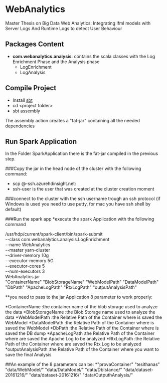 # WebAnalytics
Master Thesis on Big Data Web Analytics: Integrating Ifml models with Server Logs And Runtime Logs to detect User Behaviour


## Packages Content
* **com.webanalytics.analysis**: contains the scala classes with the Log Enrichment Phase and the Analysis phase 
	* LogEnrichment
	* LogAnalysis
	
## Compile Project

* Install [sbt](http://www.scala-sbt.org)
* cd \<project folder>
* sbt assembly

The assembly action creates a "fat-jar" containing all the needed dependencies


## Run Spark Application

In the Folder SparkApplication there is the fat-jar compiled in the previous step.

###Copy the jar in the head node of the cluster with the following command:
* scp <local-origin-path> <ssh-user>@<cluster-name>-ssh.azurehdinsight.net:<destination-path>
* ssh-user is the user that was created at the cluster creation moment
	
###connect to the cluster with the ssh username   trough an ssh protocol (if Windows is used you need to use putty, for mac you have ssh shell by default)

###Run the spark app 
*execute the spark Application with the following command

/usr/hdp/current/spark-client/bin/spark-submit \
--class com.webanalytics.analysis.LogEnrichment \
--name WebAnalytics \
--master yarn-cluster \
--driver-memory 10g \
--executor-memory 5G \
--executor-cores 5 \
--num-executors 3 \
WebAnalytics.jar \
"ContainerName" "BlobStorageName" "WebModelPath" "DataModelPath" "DbPath" "ApacheLogPath" "RtxLogPath" "outputAnalysisPath"

**you need to pass to the jar Application 8 parameter to work properly:

*ContainerName  :the container name of the blob storage used to analyze the data
*BlobStorageName  :the Blob Storage name used to analyze the data
*WebModelPath  :the Relative Path of the Container where is saved the WebModel
*DataModelPath  :the Relative Path of the Container where is saved the WebModel
*DbPath  :the Relative Path of the Container where is saved the DB dump
*ApacheLogPath  :the Relative Path of the Container where are saved the Apache Log to be analyzed
*RtxLogPath  :the Relative Path of the Container where are saved the Rtx Log to be analyzed
*outputAnalysisPath  :the Relative Path of the Container where you want to save the final Analysis 

##An example of the 8 parameters can be: 
*"provaContainer" "tesithanas" "data/WebModel/" "data/DataModel/" "data/DbIstance/" "data/dataset-20161216/" "data/dataset-20161216/" "data/OutputhAnalysis/"



